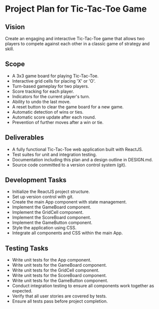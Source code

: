 # Project Plan for Tic-Tac-Toe Game

## Vision
Create an engaging and interactive Tic-Tac-Toe game that allows two players to compete against each other in a classic game of strategy and skill.

## Scope
- A 3x3 game board for playing Tic-Tac-Toe.
- Interactive grid cells for placing 'X' or 'O'.
- Turn-based gameplay for two players.
- Score tracking for each player.
- Indicators for the current player's turn.
- Ability to undo the last move.
- A reset button to clear the game board for a new game.
- Automatic detection of wins or ties.
- Automatic score update after each round.
- Prevention of further moves after a win or tie.

## Deliverables
- A fully functional Tic-Tac-Toe web application built with ReactJS.
- Test suites for unit and integration testing.
- Documentation including this plan and a design outline in DESIGN.md.
- Source code committed to a version control system (git).

## Development Tasks
- Initialize the ReactJS project structure.
- Set up version control with git.
- Create the main App component with state management.
- Implement the GameBoard component.
- Implement the GridCell component.
- Implement the ScoreBoard component.
- Implement the GameButton component.
- Style the application using CSS.
- Integrate all components and CSS within the main App.

## Testing Tasks
- Write unit tests for the App component.
- Write unit tests for the GameBoard component.
- Write unit tests for the GridCell component.
- Write unit tests for the ScoreBoard component.
- Write unit tests for the GameButton component.
- Conduct integration testing to ensure all components work together as expected.
- Verify that all user stories are covered by tests.
- Ensure all tests pass before project completion.